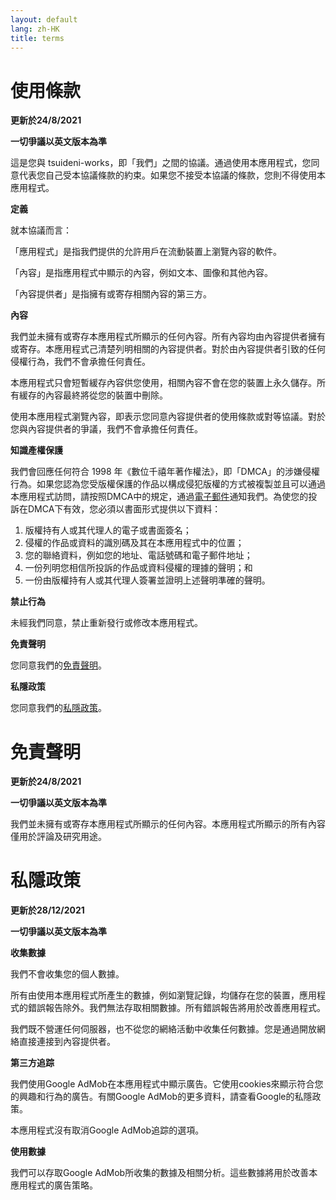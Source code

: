 ```yaml
---
layout: default
lang: zh-HK
title: terms
---
```


<!-- same as zh, except the urls -->

# 使用條款
**更新於24/8/2021**

**一切爭議以英文版本為準**

這是您與 tsuideni-works，即「我們」之間的協議。通過使用本應用程式，您同意代表您自己受本協議條款的約束。如果您不接受本協議的條款，您則不得使用本應用程式。

**定義**

就本協議而言：

「應用程式」是指我們提供的允許用戶在流動裝置上瀏覽內容的軟件。

「內容」是指應用程式中顯示的內容，例如文本、圖像和其他內容。

「內容提供者」是指擁有或寄存相關內容的第三方。

**內容**

我們並未擁有或寄存本應用程式所顯示的任何內容。所有內容均由內容提供者擁有或寄存。本應用程式己清楚列明相關的內容提供者。對於由內容提供者引致的任何侵權行為，我們不會承擔任何責任。

本應用程式只會短暫緩存內容供您使用，相關內容不會在您的裝置上永久儲存。所有緩存的內容最終將從您的裝置中刪除。

使用本應用程式瀏覽內容，即表示您同意內容提供者的使用條款或對等協議。對於您與內容提供者的爭議，我們不會承擔任何責任。

**知識產權保護**

我們會回應任何符合 1998 年《數位千禧年著作權法》，即「DMCA」的涉嫌侵權行為。如果您認為您受版權保護的作品以構成侵犯版權的方式被複製並且可以通過本應用程式訪問，請按照DMCA中的規定，通過[電子郵件](mailto:tsuideniworks@gmail.com)通知我們。為使您的投訴在DMCA下有效，您必須以書面形式提供以下資料：
1. 版權持有人或其代理人的電子或書面簽名；
2. 侵權的作品或資料的識別碼及其在本應用程式中的位置；
3. 您的聯絡資料，例如您的地址、電話號碼和電子郵件地址；
4. 一份列明您相信所投訴的作品或資料侵權的理據的聲明；和
5. 一份由版權持有人或其代理人簽署並證明上述聲明準確的聲明。

**禁止行為**

未經我們同意，禁止重新發行或修改本應用程式。

**免責聲明**

您同意我們的[免責聲明](https://tsuideni-works.github.io/zh-HK/terms.html#免責聲明)。

**私隱政策**

您同意我們的[私隱政策](https://tsuideni-works.github.io/zh-HK/terms.html#私隱政策)。

# 免責聲明
**更新於24/8/2021**

**一切爭議以英文版本為準**

我們並未擁有或寄存本應用程式所顯示的任何內容。本應用程式所顯示的所有內容僅用於評論及研究用途。

# 私隱政策
**更新於28/12/2021**

**一切爭議以英文版本為準**

**收集數據**

我們不會收集您的個人數據。

所有由使用本應用程式所產生的數據，例如瀏覽記錄，均儲存在您的裝置，應用程式的錯誤報告除外。我們無法存取相關數據。所有錯誤報告將用於改善應用程式。

我們既不營運任何伺服器，也不從您的網絡活動中收集任何數據。您是通過開放網絡直接連接到內容提供者。

**第三方追踪**

我們使用Google AdMob在本應用程式中顯示廣告。它使用cookies來顯示符合您的興趣和行為的廣告。有關Google AdMob的更多資料，請查看Google的私隱政策。

本應用程式沒有取消Google AdMob追踪的選項。

**使用數據**

我們可以存取Google AdMob所收集的數據及相關分析。這些數據將用於改善本應用程式的廣告策略。
